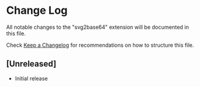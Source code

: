 # Change Log

All notable changes to the "svg2base64" extension will be documented in this file.

Check [Keep a Changelog](http://keepachangelog.com/) for recommendations on how to structure this file.

## [Unreleased]

- Initial release